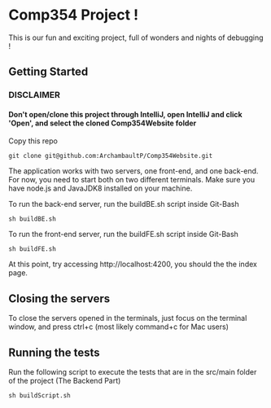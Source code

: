 # Comp354 Project ! 

This is our fun and exciting project, full of wonders and nights of debugging !

## Getting Started
### DISCLAIMER
#### Don't open/clone this project through IntelliJ, open IntelliJ and click 'Open', and select the cloned Comp354Website folder

Copy this repo

```
git clone git@github.com:ArchambaultP/Comp354Website.git
```

The application works with two servers, one front-end, and one back-end. For now, you need to start both on two different terminals.
Make sure you have node.js and JavaJDK8 installed on your machine.

To run the back-end server, run the buildBE.sh script inside Git-Bash
```
sh buildBE.sh
```

To run the front-end server, run the buildFE.sh script inside Git-Bash
```
sh buildFE.sh
```

At this point, try accessing http://localhost:4200, you should the the index page.

## Closing the servers

To close the servers opened in the terminals, just focus on the terminal window, and press ctrl+c (most likely command+c for Mac users)

## Running the tests

Run the following script to execute the tests that are in the src/main folder of the project (The Backend Part)
```
sh buildScript.sh
```

